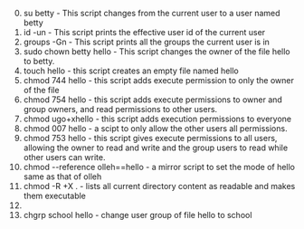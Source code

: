 0. su betty   - This script changes from the current user to a user named betty
1. id -un     - This script prints the effective user id of the current user
2. groups -Gn - This script prints all the groups the current user is in
3. sudo chown betty hello - This script changes the owner of the file hello to betty.
4. touch hello - this script creates an empty file named hello
5. chmod 744 hello - this script adds execute permission to only the owner of the file
6. chmod 754 hello - this script adds execute permissions to owner and group owners, and read permissions to other users.
7. chmod ugo+xhello - this script adds execution permissions to everyone
8. chmod 007 hello - a scipt to only allow the other users all permissions.
9. chmod 753 hello - this script gives execute permissions to all users, allowing the owner to read and write and the group users to read while other users can write.
10. chmod --reference olleh==hello - a mirror script to set the mode of hello same as that of olleh 
11. chmod -R +X . - lists all current directory content as readable and makes them executable
12. 
13. chgrp school hello - change user group of file hello to school
